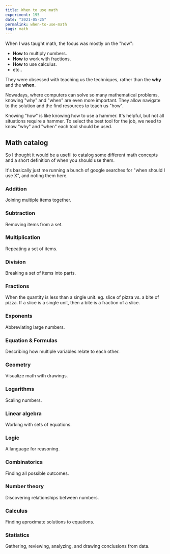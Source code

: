 ```yaml
---
title: When to use math
experiment: 195
date: "2021-05-25"
permalink: when-to-use-math
tags: math
---
```


When I was taught math, the focus was mostly on the "how":

- **How** to multiply numbers.
- **How** to work with fractions.
- **How** to use calculus.
- etc..

They were obsessed with teaching us the techniques, rather than the **why** and the **when**.

Nowadays, where computers can solve so many mathematical problems, knowing "why" and "when" are even more important. They allow navigate to the solution and the find resources to teach us "how".

Knowing "how" is like knowing how to use a hammer. It's helpful, but not all situations require a hammer. To select the best tool for the job, we need to know "why" and "when" each tool should be used.

## Math catalog

So I thought it would be a usefil to catalog some different math concepts and a short definition of when you should use them.

It's basically just me running a bunch of google searches for "when should I use X", and noting them here.

### Addition

Joining multiple items together.

### Subtraction

Removing items from a set.

### Multiplication

Repeating a set of items.

### Division

Breaking a set of items into parts.

### Fractions

When the quantity is less than a single unit. eg. slice of pizza vs. a bite of pizza. If a slice is a single unit, then a bite is a fraction of a slice.

### Exponents

Abbreviating large numbers.

### Equation & Formulas

Describing how multiple variables relate to each other.

### Geometry

Visualize math with drawings.

### Logarithms

Scaling numbers.

### Linear algebra

Working with sets of equations.

### Logic

A language for reasoning.

### Combinatorics

Finding all possible outcomes.

### Number theory

Discovering relationships between numbers.

### Calculus

Finding aproximate solutions to equations.

### Statistics

Gathering, reviewing, analyzing, and drawing conclusions from data.
